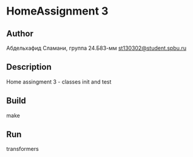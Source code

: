 # HomeAssignment 3
## Author

Абдельхафид Сламани, группа 24.Б83-мм
st130302@student.spbu.ru
## Description
Home assingment 3 - classes init and test 
## Build
make
## Run 
transformers